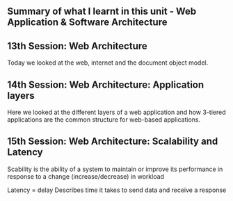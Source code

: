 ## Summary of what I learnt in this unit - Web Application & Software Architecture

## 13th Session: Web Architecture
Today we looked at the web, internet and the document object model.

## 14th Session: Web Architecture: Application layers
Here we looked at the different layers of a web application and how 3-tiered applications are the common structure for web-based applications. 

## 15th Session: Web Architecture: Scalability and Latency
Scability is the ability of a system to maintain or improve its performance in response to a change (increase/decrease) in workload 

Latency = delay 
Describes time it takes to send data and receive a response 